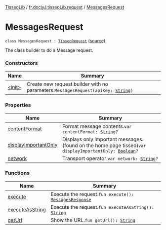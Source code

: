 [TisseoLib](../../index.md) / [fr.docjyJ.tisseoLib.request](../index.md) / [MessagesRequest](./index.md)

# MessagesRequest

`class MessagesRequest : `[`TisseoRequest`](../-tisseo-request/index.md) [(source)](https://github.com/docjyJ/TisseoLib/tree/master/src/main/kotlin/fr/docjyJ/tisseoLib/request/MessagesRequest.kt#L18)

The class builder to do a Message request.

### Constructors

| Name | Summary |
|---|---|
| [&lt;init&gt;](-init-.md) | Create new request builder with no parameters.`MessagesRequest(apiKey: `[`String`](https://kotlinlang.org/api/latest/jvm/stdlib/kotlin/-string/index.html)`)` |

### Properties

| Name | Summary |
|---|---|
| [contentFormat](content-format.md) | Format message contents.`var contentFormat: `[`String`](https://kotlinlang.org/api/latest/jvm/stdlib/kotlin/-string/index.html)`?` |
| [displayImportantOnly](display-important-only.md) | Displays only important messages. (found on the home page tisseo)`var displayImportantOnly: `[`Boolean`](https://kotlinlang.org/api/latest/jvm/stdlib/kotlin/-boolean/index.html)`?` |
| [network](network.md) | Transport operator.`var network: `[`String`](https://kotlinlang.org/api/latest/jvm/stdlib/kotlin/-string/index.html)`?` |

### Functions

| Name | Summary |
|---|---|
| [execute](execute.md) | Execute the request.`fun execute(): `[`MessagesResponse`](../../fr.docjy-j.tisseo-lib.response/-messages-response/index.md) |
| [executeAsString](execute-as-string.md) | Execute the request.`fun executeAsString(): `[`String`](https://kotlinlang.org/api/latest/jvm/stdlib/kotlin/-string/index.html) |
| [getUrl](get-url.md) | Show the URL.`fun getUrl(): `[`String`](https://kotlinlang.org/api/latest/jvm/stdlib/kotlin/-string/index.html) |
